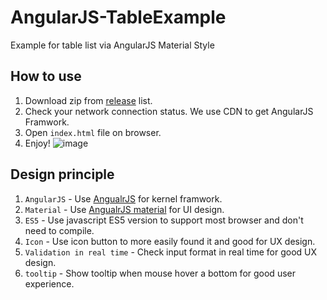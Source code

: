 # AngularJS-TableExample
Example for table list via AngularJS Material Style

## How to use

1. Download zip from [release](https://github.com/andykuen/AngularJS-TableExample/releases) list.
2. Check your network connection status. We use CDN to get AngularJS Framwork. 
3. Open `index.html` file on browser.
4. Enjoy!
![image](https://github.com/andykuen/AngularJS-TableExample/blob/feature/document/assets/images/example.png)

## Design principle

1. `AngularJS` - Use [AngualrJS](https://angularjs.org/) for kernel framwork.
2. `Material` - Use [AngualrJS material](https://material.angularjs.org/latest/) for UI design.
3. `ES5` - Use javascript ES5 version to support most browser and don't need to compile.
4. `Icon` - Use icon button to more easily found it and good for UX design.
5. `Validation in real time` - Check input format in real time for good UX design.
6. `tooltip` - Show tooltip when mouse hover a bottom for good user experience.
